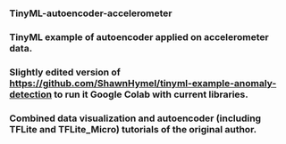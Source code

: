 ### TinyML-autoencoder-accelerometer
### TinyML example of autoencoder applied on accelerometer data.
### Slightly edited version of https://github.com/ShawnHymel/tinyml-example-anomaly-detection to run it Google Colab with current libraries.
### Combined data visualization and autoencoder (including TFLite and TFLite_Micro) tutorials of the original author.
